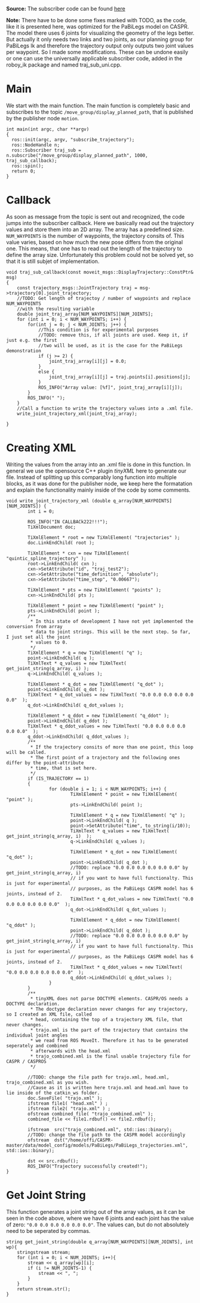 **Source:** The subscriber code can be found [here](https://github.com/poeffie/roboy_ik/tree/master/src)

**Note:** There have to be done some fixes marked with TODO, as the code, like it is presented here, was optimized for the PaBiLegs model on CASPR. The model there uses 6 joints for visualizing the geometry of the legs better. But actually it only needs two links and two joints, as our planning group for PaBiLegs Ik and therefore the trajectory output only outputs two joint values per waypoint. So I made some modifications. These can be undone easily or one can use the universally applicable subscriber code, added in the roboy_ik package and named traj_sub_uni.cpp.

# Main
We start with the main function. The main function is completely basic and subscribes to the topic `/move_group/display_planned_path`, that is published by the publisher node `motion`.
```
int main(int argc, char **argv)
{
  ros::init(argc, argv, "subscribe_trajectory");
  ros::NodeHandle n;
  ros::Subscriber traj_sub = n.subscribe("/move_group/display_planned_path", 1000, traj_sub_callback);
  ros::spin();
  return 0;
}
```
# Callback
As soon as message from the topic is sent out and recognized, the code jumps into the subscriber callback. Here we basically read out the trajectory values and store them into an 2D array. The array has a predefined size. `NUM_WAYPOINTS` is the number of waypoints, the trajectory consits of. This value varies, based on how much the new pose differs from the original one. This means, that one has to read out the length of the trajectory to define the array size. Unfortunately this problem could not be solved yet, so that it is still subjet of implementation.
```
void traj_sub_callback(const moveit_msgs::DisplayTrajectory::ConstPtr& msg)
{
    const trajectory_msgs::JointTrajectory traj = msg->trajectory[0].joint_trajectory;
    //TODO: Get length of trajectoy / number of waypoints and replace NUM_WAYPOINTS 
    //with the resulting variable
    double joint_traj_array[NUM_WAYPOINTS][NUM_JOINTS];
    for (int i = 0; i < NUM_WAYPOINTS; i++) {
        for(int j = 0; j < NUM_JOINTS; j++) {
            //This condition is for experimental purposes
            //TODO: remove this, if all joints are used. Keep it, if just e.g. the first
            //two will be used, as it is the case for the PaBiLegs demonstration
            if (j >= 2) {
				joint_traj_array[i][j] = 0.0;
			}
			else {
				joint_traj_array[i][j] = traj.points[i].positions[j];
			}
            ROS_INFO("Array value: [%f]", joint_traj_array[i][j]);
        }
        ROS_INFO(" ");
    }
    //Call a function to write the trajectory values into a .xml file.
    write_joint_trajectory_xml(joint_traj_array);

}

```
# Creating XML
Writing the values from the array into an .xml file is done in this function. In general we use the opensource C++ plugin *tinyXML* here to generate our file. Instead of splitting up this comparably long function into multiple blocks, as it was done for the publisher node, we keep here the formatation and explain the functionality mainly inside of the code by some comments.

```
void write_joint_trajectory_xml (double q_array[NUM_WAYPOINTS][NUM_JOINTS]) {
        int i = 0;

		ROS_INFO("IN CALLBACk222!!!");
        TiXmlDocument doc;

        TiXmlElement * root = new TiXmlElement( "trajectories" );
        doc.LinkEndChild( root );

        TiXmlElement * cxn = new TiXmlElement( "quintic_spline_trajectory" );
        root->LinkEndChild( cxn );
        cxn->SetAttribute("id", "traj_test2");
        cxn->SetAttribute("time_definition", "absolute");
        cxn->SetAttribute("time_step", "0.00667");

        TiXmlElement * pts = new TiXmlElement( "points" );
        cxn->LinkEndChild( pts );

        TiXmlElement * point = new TiXmlElement( "point" );
        pts->LinkEndChild( point );
        /**
         * In this state of development I have not yet implemented the conversion from array
         * data to joint strings. This will be the next step. So far, I just set all the joint
         * values to 0.
         */
        TiXmlElement * q = new TiXmlElement( "q" );
        point->LinkEndChild( q );
        TiXmlText * q_values = new TiXmlText( get_joint_string(q_array, i) );
        q->LinkEndChild( q_values );

        TiXmlElement * q_dot = new TiXmlElement( "q_dot" );
        point->LinkEndChild( q_dot );
        TiXmlText * q_dot_values = new TiXmlText( "0.0 0.0 0.0 0.0 0.0 0.0"  );
        q_dot->LinkEndChild( q_dot_values );

        TiXmlElement * q_ddot = new TiXmlElement( "q_ddot" );
        point->LinkEndChild( q_ddot );
        TiXmlText * q_ddot_values = new TiXmlText( "0.0 0.0 0.0 0.0 0.0 0.0"  );
        q_ddot->LinkEndChild( q_ddot_values );
        /**
         * If the trajectory consits of more than one point, this loop will be called.
         * The first point of a trajectory and the following ones differ by the point-attribute
         * time, that is set here.
         */
        if (IS_TRAJECTORY == 1)
        {
                for (double i = 1; i < NUM_WAYPOINTS; i++) {
                        TiXmlElement * point = new TiXmlElement( "point" );
                        pts->LinkEndChild( point );

                        TiXmlElement * q = new TiXmlElement( "q" );
                        point->LinkEndChild( q );
                        point->SetAttribute("time", to_string(i/10));
                        TiXmlText * q_values = new TiXmlText( get_joint_string(q_array, i)  );
                        q->LinkEndChild( q_values );

                        TiXmlElement * q_dot = new TiXmlElement( "q_dot" );
                        point->LinkEndChild( q_dot );
                        //TODO: replace "0.0 0.0 0.0 0.0 0.0 0.0" by get_joint_string(q_array, i)
                        // if you want to have full functionalty. This is just for experimental
                        // purposes, as the PaBiLegs CASPR model has 6 joints, instead of 2.
                        TiXmlText * q_dot_values = new TiXmlText( "0.0 0.0 0.0 0.0 0.0 0.0"  );
                        q_dot->LinkEndChild( q_dot_values );

                        TiXmlElement * q_ddot = new TiXmlElement( "q_ddot" );
                        point->LinkEndChild( q_ddot );
                        //TODO: replace "0.0 0.0 0.0 0.0 0.0 0.0" by get_joint_string(q_array, i)
                        // if you want to have full functionalty. This is just for experimental
                        // purposes, as the PaBiLegs CASPR model has 6 joints, instead of 2.
                        TiXmlText * q_ddot_values = new TiXmlText( "0.0 0.0 0.0 0.0 0.0 0.0"  );
                        q_ddot->LinkEndChild( q_ddot_values );
                }
        }
        /**
         * tinyXML does not parse DOCTYPE elements. CASPR/OS needs a DOCTYPE declaration.
         * The doctype declaration never changes for any trajectory, so I created an XML file, called
         * head, containing the top of a trajectory XML file, that never changes.
         * trajo.xml is the part of the trajectory that contains the individual joint angles
         * we read from ROS MoveIt. Therefore it has to be generated seperately and combined
         * afterwards with the head.xml
         * trajo_combined.xml is the final usable trajectory file for CASPR / CASPROS
         */

        //TODO: change the file path for trajo.xml, head.xml, trajo_combined.xml as you wish.
        //Cause as it is written here trajo.xml and head.xml have to lie inside of the catkin_ws folder.
        doc.SaveFile( "trajo.xml" );
        ifstream file1( "head.xml" ) ;
        ifstream file2( "trajo.xml" ) ;
        ofstream combined_file( "trajo_combined.xml" );
        combined_file << file1.rdbuf() << file2.rdbuf();
        
        ifstream  src("trajo_combined.xml", std::ios::binary);
        //TODO: change the file path to the CASPR model accordingly
        ofstream  dst("/home/offi/CASPR-master/data/model_config/models/PaBiLegs/PaBiLegs_trajectories.xml",   std::ios::binary);

        dst << src.rdbuf();
        ROS_INFO("Trajectory successfully created!");
}
```

# Get Joint String
This function generates a joint string out of the array values, as it can be seen in the code above, where we have 6 joints and each joint has the value of zero: `"0.0 0.0 0.0 0.0 0.0 0.0"`. The values can, but do not absolutely need to be seperated by commas.
```
string get_joint_string(double q_array[NUM_WAYPOINTS][NUM_JOINTS], int wp){
    stringstream stream;
    for (int i = 0; i < NUM_JOINTS; i++){
		stream << q_array[wp][i];
		if (i != NUM_JOINTS-1) {
			stream << ", ";
		}
    }
    return stream.str();
}
```
